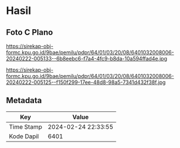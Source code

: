 # Hasil

## Foto C Plano

https://sirekap-obj-formc.kpu.go.id/9bae/pemilu/pdpr/64/01/03/20/08/6401032008006-20240222-005133--6b8eebc6-f7a4-4fc9-b8da-10a594ffad4e.jpg

https://sirekap-obj-formc.kpu.go.id/9bae/pemilu/pdpr/64/01/03/20/08/6401032008006-20240222-005125--f150f299-17ee-48d8-98a5-7341d432f38f.jpg


## Metadata

| Key        | Value               |
| ---------- | ------------------- |
| Time Stamp | 2024-02-24 22:33:55 |
| Kode Dapil | 6401                |



